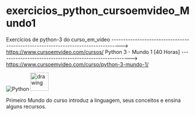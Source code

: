 # exercicios_python_cursoemvideo_Mundo1
Exercícios de python-3 do curso_em_vídeo ---------------------------------------------------------------------------------->  https://www.cursoemvideo.com/cursos/ 
Python 3 - Mundo 1 [40 Horas] -------------------------------------------------------->  https://www.cursoemvideo.com/curso/python-3-mundo-1/

![Python](https://img.shields.io/badge/Python-3776AB?style=flat-square&logo=Python&logoColor=white)
<img src="https://github.com/amandewatnitrr/amandewatnitrr/blob/main/imgs/python-5.svg" alt="drawing" width="50"/>

Primeiro Mundo do curso introduz a linguagem, seus conceitos e ensina alguns recursos.

